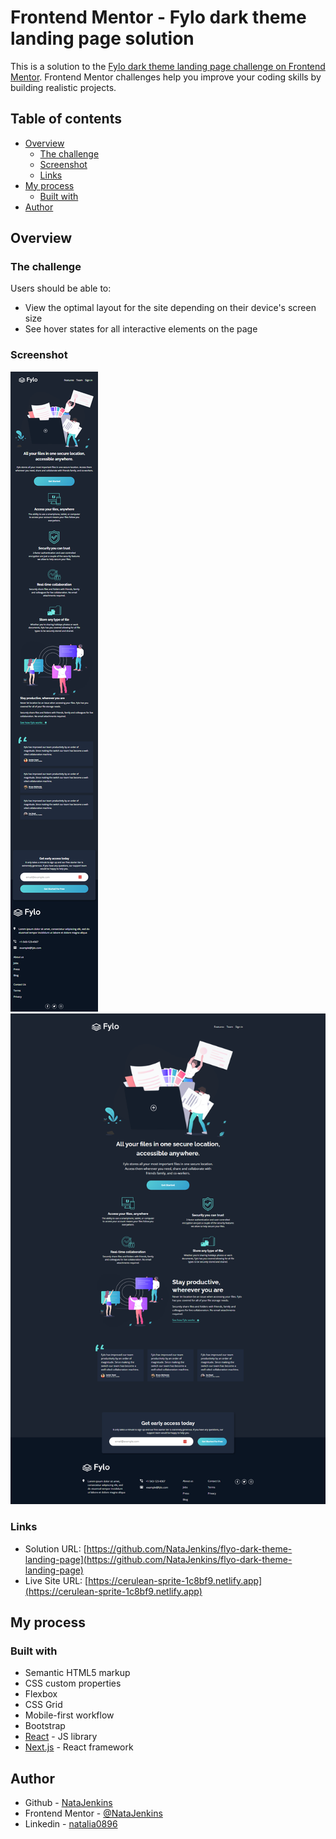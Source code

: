 # Frontend Mentor - Fylo dark theme landing page solution

This is a solution to the [Fylo dark theme landing page challenge on Frontend Mentor](https://www.frontendmentor.io/challenges/fylo-dark-theme-landing-page-5ca5f2d21e82137ec91a50fd). Frontend Mentor challenges help you improve your coding skills by building realistic projects.

## Table of contents

-   [Overview](#overview)
    -   [The challenge](#the-challenge)
    -   [Screenshot](#screenshot)
    -   [Links](#links)
-   [My process](#my-process)
    -   [Built with](#built-with)
-   [Author](#author)

## Overview

### The challenge

Users should be able to:

-   View the optimal layout for the site depending on their device's screen size
-   See hover states for all interactive elements on the page

### Screenshot

![](./src/assets/ssmobile.png)
![](./src/assets/ssdesktop.png)

### Links

-   Solution URL: [https://github.com/NataJenkins/flyo-dark-theme-landing-page](https://github.com/NataJenkins/flyo-dark-theme-landing-page)
-   Live Site URL: [https://cerulean-sprite-1c8bf9.netlify.app](https://cerulean-sprite-1c8bf9.netlify.app)

## My process

### Built with

-   Semantic HTML5 markup
-   CSS custom properties
-   Flexbox
-   CSS Grid
-   Mobile-first workflow
-   Bootstrap
-   [React](https://reactjs.org/) - JS library
-   [Next.js](https://nextjs.org/) - React framework

## Author

-   Github - [NataJenkins](https://github.com/NataJenkins)
-   Frontend Mentor - [@NataJenkins](https://www.frontendmentor.io/profile/NataJenkins)
-   Linkedin - [natalia0896](https://www.linkedin.com/in/natalia0896/)

